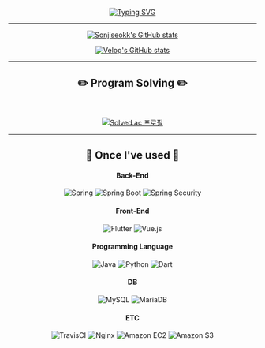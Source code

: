 <div align="center">

[![Typing SVG](https://readme-typing-svg.herokuapp.com?font=Oleo+Script&color=9D9ED2&size=80&center=true&vCenter=true&width=800&height=200&lines=%E3%80%80%E3%80%80Hi+there%2C+I'm+Jiseok.+%E3%80%80%E3%80%80)](https://git.io/typing-svg)

---


[![Sonjiseokk's GitHub stats](https://github-readme-stats.vercel.app/api?username=sonjiseokk&show_icons=true&theme=material-palenight&hide_border=true&bg_color=20232a&icon_color=E3E3E3A8&text_color=fff&title_color=918FE0&count_private=true)](https://github.com/anuraghazra/github-readme-stats)

  

<!-- <img src="https://github-readme-activity-graph.vercel.app/graph?username=sonjiseokk&theme=react-dark&bg_color=20232a&hide_border=true&line=8A87D0&color=918FE0" width=98%/>

</br>

___

## 💻 DEV's log 💻
</br>


<!-- [![Tistory's Card](https://github-readme-tistory-card.vercel.app/api?name=jseo-k)](https://github.com/loosie/github-readme-tistory-card) -->
<!-- [![Tistory's Badge](https://github-readme-tistory-card.vercel.app/api/badge?name=jseo-k&theme={insert_theme})](https://jseo-k.tistory.com/) -->
[![Velog's GitHub stats](https://velog-readme-stats.vercel.app/api?name=sonjiseokk&color=E3E3E3A8)](https://velog.io/@sonjiseokk)
  
___

## ✏️ Program Solving ✏️

</br>
  
[![Solved.ac 프로필](http://mazassumnida.wtf/api/v2/generate_badge?boj=jseo_k)](https://solved.ac/jseo_k)

___
## 🔨 Once I've used 🔨

#### Back-End
  ![Spring](https://img.shields.io/badge/spring-%236DB33F.svg?style=for-the-badge&logo=spring&logoColor=white)
  ![Spring Boot](https://img.shields.io/badge/springboot-6DB33F?style=for-the-badge&logo=springboot&logoColor=white)
  ![Spring Security](https://img.shields.io/badge/Spring%20Security-6DB33F?style=for-the-badge&logo=Spring%20Security&logoColor=white)
#### Front-End
 ![Flutter](https://img.shields.io/badge/Flutter-%2302569B.svg?style=for-the-badge&logo=Flutter&logoColor=white)
 ![Vue.js](https://img.shields.io/badge/vuejs-%2335495e.svg?style=for-the-badge&logo=vuedotjs&logoColor=%234FC08D)
#### Programming Language
  ![Java](https://img.shields.io/badge/java-%23ED8B00.svg?style=for-the-badge&logo=openjdk&logoColor=white)
 ![Python](https://img.shields.io/badge/python-3776AB?style=for-the-badge&logo=python&logoColor=white)
  ![Dart](https://img.shields.io/badge/dart-%230175C2.svg?style=for-the-badge&logo=dart&logoColor=white)
#### DB
![MySQL](https://img.shields.io/badge/mysql-4479A1.svg?style=for-the-badge&logo=mysql&logoColor=white)
![MariaDB](https://img.shields.io/badge/MariaDB-003545?style=for-the-badge&logo=mariadb&logoColor=white)
#### ETC
 <!-- ![Docker](https://img.shields.io/badge/docker-%230db7ed.svg?style=for-the-badge&logo=docker&logoColor=white) -->
 ![TravisCI](https://img.shields.io/badge/travis%20ci-%232B2F33.svg?style=for-the-badge&logo=travis&logoColor=white)
 ![Nginx](https://img.shields.io/badge/nginx-%23009639.svg?style=for-the-badge&logo=nginx&logoColor=white)
   ![Amazon EC2](https://img.shields.io/badge/Amazon%20EC2-FF9900?style=for-the-badge&logo=Amazon%20EC2&logoColor=white)
  ![Amazon S3](https://img.shields.io/badge/Amazon%20S3-569A31?style=for-the-badge&logo=Amazon%20S3&logoColor=white)
  
 

